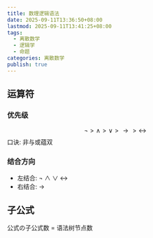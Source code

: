 ```yaml
---
title: 数理逻辑语法
date: 2025-09-11T13:36:50+08:00
lastmod: 2025-09-11T13:41:25+08:00
tags:
  - 离散数学
  - 逻辑学
  - 命题
categories: 离散数学
publish: true
---
```


## 运算符

### 优先级

$$
\neg > \land > \lor > \to > \leftrightarrow
$$
口诀: 非与或蕴双

### 结合方向

- 左结合: $\neg$ $\land$ $\lor$ $\leftrightarrow$
- 右结合: $\to$

## 子公式

公式の子公式数 $=$ 语法树节点数
